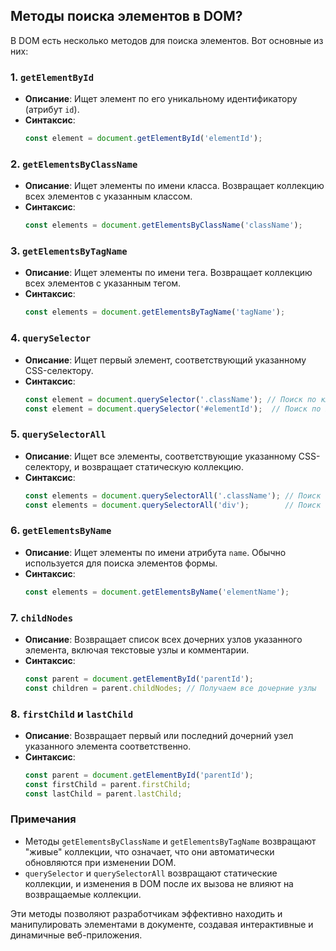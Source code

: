 ## Методы поиска элементов в DOM?

В DOM есть несколько методов для поиска элементов. Вот основные из них:

### 1. **`getElementById`**

- **Описание**: Ищет элемент по его уникальному идентификатору (атрибут `id`).
- **Синтаксис**:
  ```javascript
  const element = document.getElementById('elementId');
  ```

### 2. **`getElementsByClassName`**

- **Описание**: Ищет элементы по имени класса. Возвращает коллекцию всех элементов с указанным классом.
- **Синтаксис**:
  ```javascript
  const elements = document.getElementsByClassName('className');
  ```

### 3. **`getElementsByTagName`**

- **Описание**: Ищет элементы по имени тега. Возвращает коллекцию всех элементов с указанным тегом.
- **Синтаксис**:
  ```javascript
  const elements = document.getElementsByTagName('tagName');
  ```

### 4. **`querySelector`**

- **Описание**: Ищет первый элемент, соответствующий указанному CSS-селектору.
- **Синтаксис**:
  ```javascript
  const element = document.querySelector('.className'); // Поиск по классу
  const element = document.querySelector('#elementId');  // Поиск по ID
  ```

### 5. **`querySelectorAll`**

- **Описание**: Ищет все элементы, соответствующие указанному CSS-селектору, и возвращает статическую коллекцию.
- **Синтаксис**:
  ```javascript
  const elements = document.querySelectorAll('.className'); // Поиск по классу
  const elements = document.querySelectorAll('div');        // Поиск по тегу
  ```

### 6. **`getElementsByName`**

- **Описание**: Ищет элементы по имени атрибута `name`. Обычно используется для поиска элементов формы.
- **Синтаксис**:
  ```javascript
  const elements = document.getElementsByName('elementName');
  ```

### 7. **`childNodes`**

- **Описание**: Возвращает список всех дочерних узлов указанного элемента, включая текстовые узлы и комментарии.
- **Синтаксис**:
  ```javascript
  const parent = document.getElementById('parentId');
  const children = parent.childNodes; // Получаем все дочерние узлы
  ```

### 8. **`firstChild` и `lastChild`**

- **Описание**: Возвращает первый или последний дочерний узел указанного элемента соответственно.
- **Синтаксис**:
  ```javascript
  const parent = document.getElementById('parentId');
  const firstChild = parent.firstChild;
  const lastChild = parent.lastChild;
  ```

### Примечания

- Методы `getElementsByClassName` и `getElementsByTagName` возвращают "живые" коллекции, что означает, что они автоматически обновляются при изменении DOM.
- `querySelector` и `querySelectorAll` возвращают статические коллекции, и изменения в DOM после их вызова не влияют на возвращаемые коллекции.

Эти методы позволяют разработчикам эффективно находить и манипулировать элементами в документе, создавая интерактивные и динамичные веб-приложения.